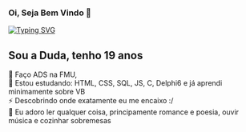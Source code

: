 ### Oi, Seja Bem Vindo 👋
[![Typing SVG](https://readme-typing-svg.demolab.com/?lines=Hello!+👋🏻+My+name+is+Eduarda.;Also+know+as+Duda+:D;Welcome+to+my+github+🙃)](https://git.io/typing-svg)

## Sou a Duda, tenho 19 anos 
🌱 Faço ADS na FMU,<br>
🤔 Estou estudando: HTML, CSS, SQL, JS, C, Delphi6 e já aprendi minimamente sobre VB<br>
⚡ Descobrindo onde exatamente eu me encaixo :/ <br>
💬 Eu adoro ler qualquer coisa, principamente romance e poesia, ouvir música e cozinhar sobremesas 
<!--
**ssntosduda/ssntosduda** is a ✨ _special_ ✨ repository because its `README.md` (this file) appears on your GitHub profile.

Here are some ideas to get you started:

- 🔭 I’m currently working on ...
- 🌱 I’m currently learning ...
- 👯 I’m looking to collaborate on ...
- 🤔 I’m looking for help with ...
- 💬 Ask me about ...
- 📫 How to reach me: ...
- 😄 Pronouns: ...
- ⚡ Fun fact: ...
-->
